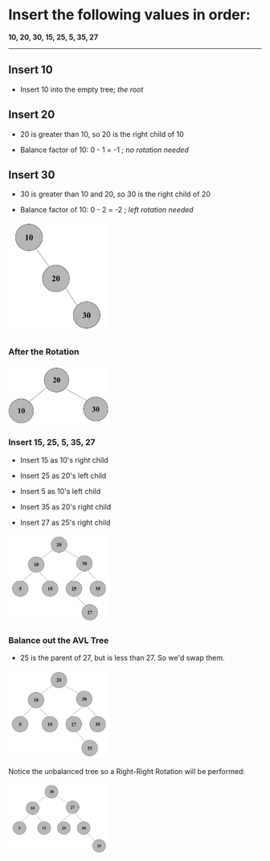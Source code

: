 # Insert the following values in order:
**10, 20, 30, 15, 25, 5, 35, 27**

------------------------------------------------------------------------------------
## Insert 10

- Insert 10 into the empty tree; *the root*

## Insert 20

- 20 is greater than 10, so 20 is the right child of 10 

 - Balance factor of 10: 0 - 1 = -1 ; *no rotation needed*

## Insert 30

- 30 is greater than 10 and 20, so 30 is the right child of 20

 - Balance factor of 10: 0 - 2 = -2 ; *left rotation needed*

<img src= "./images/set11.png" width="200">

### After the Rotation

<img src= "./images/set12.png" width="200">

### Insert 15, 25, 5, 35, 27

- Insert 15 as 10's right child

- Insert 25 as 20's left child

- Insert 5 as 10's left child

- Insert 35 as 20's right child

- Insert 27 as 25's right child

<img src= "./images/set13.png" width="200">

### Balance out the AVL Tree

- 25 is the parent of 27, but is less than 27. So we'd swap them. 

<img src= "./images/set14.png" width="200">

Notice the unbalanced tree so a Right-Right Rotation will be performed:

<img src= "./images/set15.png" width="200">
